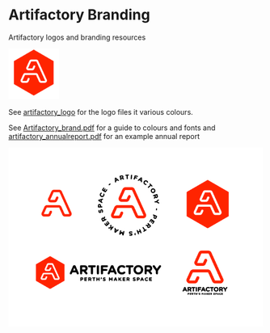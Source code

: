 # Artifactory Branding
Artifactory logos and branding resources

<img src="artifactory_logo/png/Artifactory_logo_MARK-HEX_ORANG.png" width="100">

See [artifactory_logo](artifactory_logo) for the logo files it various colours.

See [Artifactory_brand.pdf](guides/Artifactory_brand.pdf) for a guide to colours and fonts and [artifactory_annualreport.pdf](guides/artifactory_annualreport.pdf) for an example annual report

![examples](guides/image_(3).png)

